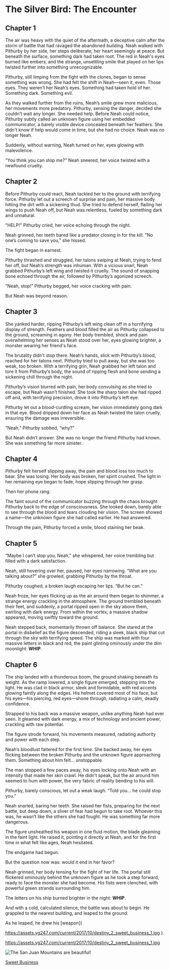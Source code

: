 # The Silver Bird: The Encounter

## Chapter 1

The air was heavy with the quiet of the aftermath, a deceptive calm after the storm of battle that had ravaged the abandoned building. Neah walked with Pithurby by her side, her steps deliberate, her heart seemingly at peace. But beneath the surface, something dark had taken root. The red in Neah's eyes burned like embers, and the strange, unsettling smile that played on her lips twisted further into something unrecognizable.

Pithurby, still limping from the fight with the clones, began to sense something was wrong. She had felt the shift in Neah—seen it, even. Those eyes. They weren’t her Neah’s eyes. Something had taken hold of her. Something dark. Something evil.

As they walked further from the ruins, Neah’s smile grew more malicious, her movements more predatory. Pithurby, sensing the danger, decided she couldn’t wait any longer. She needed help. Before Neah could notice, Pithurby subtly called an unknown figure using her embedded communicator, a barely visible device concealed beneath her feathers. She didn't know if help would come in time, but she had no choice. Neah was no longer Neah.

Suddenly, without warning, Neah turned on her, eyes glowing with malevolence.

"You think you can stop me?" Neah sneered, her voice twisted with a newfound cruelty.

## Chapter 2

Before Pithurby could react, Neah tackled her to the ground with terrifying force. Pithurby let out a screech of surprise and pain, her massive body hitting the dirt with a sickening thud. She tried to defend herself, flailing her wings to push Neah off, but Neah was relentless, fueled by something dark and unnatural.

"HELP!" Pithurby cried, her voice echoing through the night.

Neah grinned, her teeth bared like a predator closing in for the kill. "No one’s coming to save you," she hissed.

The fight began in earnest.

Pithurby thrashed and struggled, her talons swiping at Neah, trying to fend her off, but Neah’s strength was inhuman. With a vicious snarl, Neah grabbed Pithurby’s left wing and twisted it cruelly. The sound of snapping bone echoed through the air, followed by Pithurby’s agonized screech.

“Neah, stop!” Pithurby begged, her voice cracking with pain. 

But Neah was beyond reason. 

## Chapter 3

She yanked harder, ripping Pithurby’s left wing clean off in a horrifying display of strength. Feathers and blood filled the air as Pithurby collapsed to the ground, screaming in agony. Her body trembled, shock and pain overwhelming her senses as Neah stood over her, eyes glowing brighter, a monster wearing her friend's face.

The brutality didn’t stop there. Neah’s hands, slick with Pithurby’s blood, reached for her talons next. Pithurby tried to pull away, but she was too weak, too broken. With a terrifying grin, Neah grabbed her left talon and tore it from Pithurby’s body, the sound of ripping flesh and bone sending a sickening chill through the night.

Pithurby’s vision blurred with pain, her body convulsing as she tried to escape, but Neah wasn’t finished. She took the sharp talon she had ripped off and, with terrifying precision, drove it into Pithurby’s left eye.

Pithurby let out a blood-curdling scream, her vision immediately going dark in that eye. Blood dripped down her face as Neah twisted the talon cruelly, ensuring the damage was irreversible. 

“Neah,” Pithurby sobbed, “why?”

But Neah didn’t answer. She was no longer the friend Pithurby had known. She was something far more sinister.

## Chapter 4

Pithurby felt herself slipping away, the pain and blood loss too much to bear. She was losing. Her body was broken, her spirit crushed. The light in her remaining eye began to fade, hope slipping through her grasp.

Then her phone rang.

The faint sound of the communicator buzzing through the chaos brought Pithurby back to the edge of consciousness. She looked down, barely able to see through the blood and tears clouding her vision. The screen showed a name—the unknown figure she had called earlier. He had answered.

Through the pain, Pithurby forced a smile, blood staining her beak. 

## Chapter 5

“Maybe I can’t stop you, Neah,” she whispered, her voice trembling but filled with a dark satisfaction.

Neah, still hovering over her, paused, her eyes narrowing. “What are you talking about?” she growled, grabbing Pithurby by the throat.

Pithurby coughed, a broken laugh escaping her lips. “But he can.”

Neah froze, her eyes flicking up as the air around them began to shimmer, a strange energy crackling in the atmosphere. The ground trembled beneath their feet, and suddenly, a portal ripped open in the sky above them, swirling with dark energy. From within the vortex, a massive shadow appeared, moving swiftly toward the ground.

Neah stepped back, momentarily thrown off balance. She stared at the portal in disbelief as the figure descended, riding a sleek, black ship that cut through the sky with terrifying speed. The ship was marked with four massive letters in black and red, the paint glinting ominously under the dim moonlight: **WHIP**.

## Chapter 6

The ship landed with a thunderous boom, the ground shaking beneath its weight. As the ramp lowered, a single figure emerged, stepping into the light. He was clad in black armor, sleek and formidable, with red accents glowing faintly along the edges. His helmet covered most of his face, but his eyes—his piercing, red eyes—shone through, radiating a calm, deadly confidence.

Strapped to his back was a massive weapon, unlike anything Neah had ever seen. It gleamed with dark energy, a mix of technology and ancient power, crackling with raw potential. 

The figure strode forward, his movements measured, radiating authority and power with each step.

Neah’s bloodlust faltered for the first time. She backed away, her eyes flicking between the broken Pithurby and the unknown figure approaching them. Something about him felt... unstoppable.

The man stopped a few paces away, his eyes locking onto Neah with an intensity that made her skin crawl. He didn’t speak, but the air around him seemed to hum with power, the very fabric of reality bending to his will.

Pithurby, barely conscious, let out a weak laugh. “Told you… he could stop you.”

Neah snarled, baring her teeth. She raised her fists, preparing for the next battle, but deep down, a sliver of fear had begun to take root. Whoever this was, he wasn’t like the others she had fought. He was something far more dangerous.

The figure unsheathed his weapon in one fluid motion, the blade gleaming in the faint light. He raised it, pointing it directly at Neah, and for the first time in what felt like ages, Neah hesitated.

The endgame had begun.

But the question now was: would it end in her favor?

Neah grinned, her body tensing for the fight of her life. The portal still flickered ominously behind the unknown figure as he took a step forward, ready to face the monster she had become. His fists were clenched, with powerful green strands surrounding him.

The letters on his ship burned brighter in the night: **WHIP**. 

And with a cold, calculated silence, the battle was about to begin. He grappled to the nearest building, and leaped to the ground.

As he leaped, he drew his [weapon](

https://assets.vg247.com/current/2017/10/destiny_2_sweet_business_1.jpg
).

https://assets.vg247.com/current/2017/10/destiny_2_sweet_business_1.jpg

![The San Juan Mountains are beautiful!](/assets/images/san-juan-mountains.jpg "San Juan Mountains")

[Sweet Business](https://th.bing.com/th/id/OIP.GAQp0qSkq1OIDFZ7Cvu6VAHaCw?rs=1&pid=ImgDetMain)

